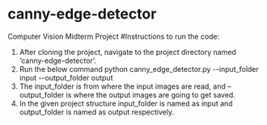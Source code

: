 # canny-edge-detector
Computer Vision Midterm Project
#Instructions to run the code:

1.	After cloning the project, navigate to the project directory named ‘canny-edge-detector’.
2.	Run the below command
         python canny_edge_detector.py --input_folder input --output_folder  output
3.	The input_folder is from where the input images are read, and –output_folder is where the output images are going to get saved.
4.	In the given project structure input_folder is named as input and output_folder is named as output respectively. 
